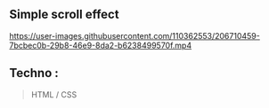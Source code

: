 ## Simple scroll effect

https://user-images.githubusercontent.com/110362553/206710459-7bcbec0b-29b8-46e9-8da2-b6238499570f.mp4

## Techno : 
> HTML / CSS
